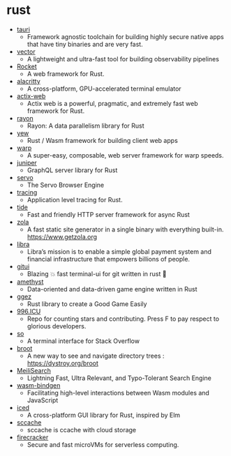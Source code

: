 # rust
- [tauri](https://github.com/tauri-apps/tauri)
  - Framework agnostic toolchain for building highly secure native apps that have tiny binaries and are very fast.
- [vector](https://github.com/timberio/vector)
  - A lightweight and ultra-fast tool for building observability pipelines
- [Rocket](https://github.com/SergioBenitez/Rocket)
  - A web framework for Rust.
- [alacritty](https://github.com/alacritty/alacritty)
  - A cross-platform, GPU-accelerated terminal emulator
- [actix-web](https://github.com/actix/actix-web)
  - Actix web is a powerful, pragmatic, and extremely fast web framework for Rust.
- [rayon](https://github.com/rayon-rs/rayon)
  - Rayon: A data parallelism library for Rust
- [yew](https://github.com/yewstack/yew)
  - Rust / Wasm framework for building client web apps
- [warp](https://github.com/seanmonstar/warp)
  - A super-easy, composable, web server framework for warp speeds.
- [juniper](https://github.com/graphql-rust/juniper)
  - GraphQL server library for Rust
- [servo](https://github.com/servo/servo)
  - The Servo Browser Engine
- [tracing](https://github.com/tokio-rs/tracing)
  - Application level tracing for Rust.
- [tide](https://github.com/http-rs/tide)
  - Fast and friendly HTTP server framework for async Rust
- [zola](https://github.com/getzola/zola)
  - A fast static site generator in a single binary with everything built-in. https://www.getzola.org
- [libra](https://github.com/libra/libra)
  - Libra’s mission is to enable a simple global payment system and financial infrastructure that empowers billions of people.
- [gitui](https://github.com/extrawurst/gitui)
  - Blazing 💥 fast terminal-ui for git written in rust 🦀
- [amethyst](https://github.com/amethyst/amethyst)
  - Data-oriented and data-driven game engine written in Rust
- [ggez](https://github.com/ggez/ggez)
  - Rust library to create a Good Game Easily
- [996.ICU](https://github.com/996icu/996.ICU)
  - Repo for counting stars and contributing. Press F to pay respect to glorious developers.
- [so](https://github.com/samtay/so)
  - A terminal interface for Stack Overflow
- [broot](https://github.com/Canop/broot)
  - A new way to see and navigate directory trees : https://dystroy.org/broot
- [MeiliSearch](https://github.com/meilisearch/MeiliSearch)
  - Lightning Fast, Ultra Relevant, and Typo-Tolerant Search Engine
- [wasm-bindgen](https://github.com/rustwasm/wasm-bindgen)
  - Facilitating high-level interactions between Wasm modules and JavaScript
- [iced](https://github.com/hecrj/iced)
  - A cross-platform GUI library for Rust, inspired by Elm
- [sccache](https://github.com/mozilla/sccache)
  - sccache is ccache with cloud storage
- [firecracker](https://github.com/firecracker-microvm/firecracker)
  - Secure and fast microVMs for serverless computing.
